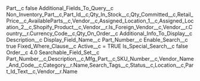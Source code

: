 <?xml version="1.0" encoding="UTF-8"?>
<CustomMetadata xmlns="http://soap.sforce.com/2006/04/metadata" xmlns:xsi="http://www.w3.org/2001/XMLSchema-instance" xmlns:xsd="http://www.w3.org/2001/XMLSchema">
    <label>Part__c</label>
    <protected>false</protected>
    <values>
        <field>Additional_Fields_To_Query__c</field>
        <value xsi:type="xsd:string">Non_Inventory_Part__c,Part_Id__c,Qty_In_Stock__c,Qty_Committed__c,Retail_Price__c,AvailableParts__c,Vendor__c,Assigned_Location_1__c,Assigned_Location_2__c,Shopify_Product__c,Vendor__r.Is_Foreign_Vendor__c,Vendor__r.Country__r.Currency_Code__c,Qty_On_Order__c</value>
    </values>
    <values>
        <field>Additional_Info_To_Display__c</field>
        <value xsi:type="xsd:string">Description__c</value>
    </values>
    <values>
        <field>Display_Field_Name__c</field>
        <value xsi:type="xsd:string">Part_Number__c</value>
    </values>
    <values>
        <field>Enable_Search__c</field>
        <value xsi:type="xsd:boolean">true</value>
    </values>
    <values>
        <field>Fixed_Where_Clause__c</field>
        <value xsi:type="xsd:string">Active__c = TRUE</value>
    </values>
    <values>
        <field>Is_Special_Search__c</field>
        <value xsi:type="xsd:boolean">false</value>
    </values>
    <values>
        <field>Order__c</field>
        <value xsi:type="xsd:double">4.0</value>
    </values>
    <values>
        <field>Searchable_Field_Set__c</field>
        <value xsi:type="xsd:string">Part_Number__c,Description__c,Mfg_Part__c,SKU_Number__c,Vendor_Name_And_Code__c,Category__r.Name,Search_Tags__c,Status__c,Location__c,Part_Id_Text__c,Vendor__r.Name</value>
    </values>
</CustomMetadata>
